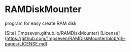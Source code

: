 # RAMDiskMounter
program for easy create RAM disk

[Site] (1mpseven.github.io/RAMDiskMounter)
[License] (https://github.com/1mpseven/RAMDiskMounter/blob/gh-pages/LICENSE.md)
